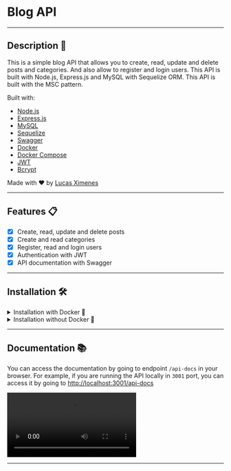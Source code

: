 # Blog API

---

## Description 📜

This is a simple blog API that allows you to create, read, update and delete posts and categories. And also allow to register and login users. This API is built with Node.js, Express.js and MySQL with Sequelize ORM. This API is built with the MSC pattern.

Built with:

- [Node.js](https://nodejs.org/en/)
- [Express.js](https://expressjs.com/)
- [MySQL](https://www.mysql.com/)
- [Sequelize](https://sequelize.org/)
- [Swagger](https://swagger.io/)
- [Docker](https://www.docker.com/)
- [Docker Compose](https://docs.docker.com/compose/)
- [JWT](https://jwt.io/)
- [Bcrypt](https://www.npmjs.com/package/bcrypt)

Made with ❤️ by [Lucas Ximenes](https://www.linkedin.com/in/lucasdximenes)

---

## Features 📋

- [x] Create, read, update and delete posts
- [x] Create and read categories
- [x] Register, read and login users
- [x] Authentication with JWT
- [x] API documentation with Swagger

---

## Installation 🛠

<details>
<summary>Installation with Docker 🐳</summary>

1. Clone the repository

```bash
git clone git@github.com:lucasdximenes/blogs-api.git
```

2. Enter the project folder

```bash
cd blogs-api
```

3. You need to have Docker and Docker Compose installed on your machine. If you don't have it, you can download it [here](https://docs.docker.com/get-docker/) and [here](https://docs.docker.com/compose/install/).

4. Run the following command to start the containers and the API

```bash
docker-compose up -d
```

5. The API will be running on port 3001. You can access it by going to [http://localhost:3001](http://localhost:3001)

</details>

<details>
<summary>Installation without Docker 🌊</summary>

1. Clone the repository

```bash
git clone git@github.com:lucasdximenes/blogs-api.git
```

2. Enter the project folder

```bash
cd blogs-api
```

3. Install the dependencies

```bash
npm install
```

4. You need to have MySQL installed on your machine. If you don't have it, you can download it [here](https://dev.mysql.com/downloads/).

5. Create an `.env` file in the root of the project and add the following environment variables

```.env
MYSQL_USER=YOUR_MYSQL_USER
MYSQL_PASSWORD=YOUR_MYSQL_PASSWORD
MYSQL_HOST=YOUR_MYSQL_HOST
MYSQL_DATABASE=YOUR_MYSQL_DATABASE
JWT_SECRET=YOUR_JWT_SECRET
API_HOST=YOUR_API_HOST
API_PORT=YOUR_API_PORT
NODE_ENV=YOUR_NODE_ENV
```

6. Run the command below to create the database and migrate the tables

```bash
npm run prestart
```

7. Run the command below to seed the database with some data

```bash
npm run seed
```

8. Run the command below to start the API

```bash
npm start # or npm run dev
```

</details>

---

## Documentation 📚

You can access the documentation by going to endpoint `/api-docs` in your browser. For example, if you are running the API locally in `3001` port, you can access it by going to [http://localhost:3001/api-docs](http://localhost:3001/api-docs)

![API Documentation](./public/api-docs.mp4)

---
